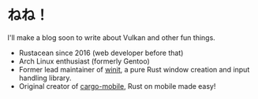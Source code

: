 # ねね！

I'll make a blog soon to write about Vulkan and other fun things.

- Rustacean since 2016 (web developer before that)
- Arch Linux enthusiast (formerly Gentoo)
- Former lead maintainer of [winit](https://github.com/rust-windowing/winit/), a pure Rust window creation and input handling library.
- Original creator of [cargo-mobile](https://dev.brainiumstudios.com/2020/11/24/cargo-mobile.html), Rust on mobile made easy!
